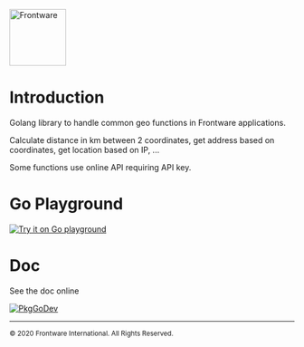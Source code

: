 [<img src="https://www.frontware.com/images/img/fw-logo.png" alt="Frontware" width="100"/>](https://frontware.com)

# Introduction


Golang library to handle common geo functions in Frontware applications.


Calculate distance in km between 2 coordinates, get address based on coordinates, get location based on IP, ...

Some functions use online API requiring API key.


# Go Playground


[![Try it on Go playground](https://img.shields.io/static/v1?label=Golang&message=Playground&color=blue)](https://play.golang.org/p/Av09V987_Rn)


# Doc

See the doc online

[![PkgGoDev](https://pkg.go.dev/badge/github.com/frontware/geo)](https://pkg.go.dev/github.com/frontware/geo)


-----------------------------------------------
<sup>© 2020 Frontware International. All Rights Reserved.</sup>